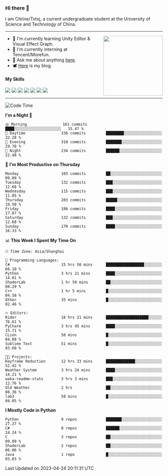 ### Hi there 👋

I am Citrine/Txtxj, a current undergraduate student at the University of Science and Technology of China.

---

<img align="right" height="190" src="http://github-profile-summary-cards.vercel.app/api/cards/stats?username=txtxj&theme=vue">

- 🌱 I'm currently learning Unity Editor & Visual Effect Graph.
- 🐶 I'm currently interning at Tencent/Morefun.
- 💬 Ask me about anything [here](https://github.com/txtxj/txtxj/issues).
- 🕊️ [Here](https://txtxj.top) is my blog.

#### My Skills

![](https://img.shields.io/badge/C%23-239120?logo=csharp&logoColor=fff)
![](https://img.shields.io/badge/Unity-000000?logo=unity&logoColor=fff)
![](https://img.shields.io/badge/Python-3e74a2?logo=python&logoColor=fff)
![](https://img.shields.io/badge/C++-65318e?logo=cplusplus&logoColor=fff)
![](https://img.shields.io/badge/C-5654a2?logo=c&logoColor=fff)
![](https://img.shields.io/badge/Blender-f5792a?logo=blender&logoColor=fff)
![](https://img.shields.io/badge/SQL-cc2927?logo=microsoftsqlserver&logoColor=fff)

---

<!--START_SECTION:waka-->
![Code Time](http://img.shields.io/badge/Code%20Time-820%20hrs%206%20mins-blue)

**I'm a Night 🦉** 

```text
🌞 Morning                161 commits         ████░░░░░░░░░░░░░░░░░░░░░   15.47 % 
🌆 Daytime                336 commits         ████████░░░░░░░░░░░░░░░░░   32.28 % 
🌃 Evening                310 commits         ███████░░░░░░░░░░░░░░░░░░   29.78 % 
🌙 Night                  234 commits         ██████░░░░░░░░░░░░░░░░░░░   22.48 % 
```
📅 **I'm Most Productive on Thursday** 

```text
Monday                   103 commits         ██░░░░░░░░░░░░░░░░░░░░░░░   09.89 % 
Tuesday                  132 commits         ███░░░░░░░░░░░░░░░░░░░░░░   12.68 % 
Wednesday                115 commits         ███░░░░░░░░░░░░░░░░░░░░░░   11.05 % 
Thursday                 203 commits         █████░░░░░░░░░░░░░░░░░░░░   19.50 % 
Friday                   186 commits         ████░░░░░░░░░░░░░░░░░░░░░   17.87 % 
Saturday                 132 commits         ███░░░░░░░░░░░░░░░░░░░░░░   12.68 % 
Sunday                   170 commits         ████░░░░░░░░░░░░░░░░░░░░░   16.33 % 
```


📊 **This Week I Spent My Time On** 

```text
🕑︎ Time Zone: Asia/Shanghai

💬 Programming Languages: 
C#                       15 hrs 50 mins      █████████████████░░░░░░░░   66.10 % 
Python                   3 hrs 21 mins       ████░░░░░░░░░░░░░░░░░░░░░   14.01 % 
ShaderLab                1 hr 59 mins        ██░░░░░░░░░░░░░░░░░░░░░░░   08.29 % 
C++                      1 hr 5 mins         █░░░░░░░░░░░░░░░░░░░░░░░░   04.58 % 
Other                    35 mins             █░░░░░░░░░░░░░░░░░░░░░░░░   02.46 % 

🔥 Editors: 
Rider                    18 hrs 21 mins      ███████████████████░░░░░░   76.61 % 
PyCharm                  3 hrs 45 mins       ████░░░░░░░░░░░░░░░░░░░░░   15.71 % 
CLion                    58 mins             █░░░░░░░░░░░░░░░░░░░░░░░░   04.08 % 
Sublime Text             51 mins             █░░░░░░░░░░░░░░░░░░░░░░░░   03.60 % 

🐱‍💻 Projects: 
Keyframe Reduction       12 hrs 33 mins      █████████████░░░░░░░░░░░░   52.42 % 
Weather System           3 hrs 24 mins       ████░░░░░░░░░░░░░░░░░░░░░   14.21 % 
waka-readme-stats        3 hrs 3 mins        ███░░░░░░░░░░░░░░░░░░░░░░   12.76 % 
Old Weather              2 hrs               ██░░░░░░░░░░░░░░░░░░░░░░░   08.36 % 
lab3                     58 mins             █░░░░░░░░░░░░░░░░░░░░░░░░   04.05 % 
```

**I Mostly Code in Python** 

```text
Python                   9 repos             ███████░░░░░░░░░░░░░░░░░░   27.27 % 
C#                       8 repos             ██████░░░░░░░░░░░░░░░░░░░   24.24 % 
C                        3 repos             ██░░░░░░░░░░░░░░░░░░░░░░░   09.09 % 
ShaderLab                2 repos             ██░░░░░░░░░░░░░░░░░░░░░░░   06.06 % 
Java                     1 repo              █░░░░░░░░░░░░░░░░░░░░░░░░   03.03 % 
```




 Last Updated on 2023-04-24 20:11:31 UTC
<!--END_SECTION:waka-->
